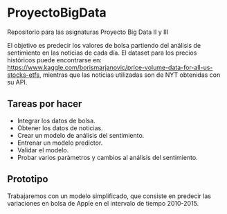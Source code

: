 # ProyectoBigData
Repositorio para las asignaturas Proyecto Big Data II y III

El objetivo es predecir los valores de bolsa partiendo del análisis de sentimiento en las noticias de cada día.
El dataset para los precios históricos puede encontrarse en: https://www.kaggle.com/borismarjanovic/price-volume-data-for-all-us-stocks-etfs,
mientras que las noticias utilizadas son de NYT obtenidas con su API.


## Tareas por hacer
* Integrar los datos de bolsa.
* Obtener los datos de noticias.
* Crear un modelo de análisis del sentimiento.
* Entrenar un modelo predictor.
* Validar el modelo.
* Probar varios parámetros y cambios al análisis del sentimiento.

## Prototipo
Trabajaremos con un modelo simplificado, que consiste en predecir las variaciones en bolsa de Apple en el intervalo de tiempo 2010-2015.
